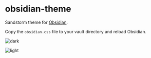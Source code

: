 # obsidian-theme

Sandstorm theme for [Obsidian](http://obsidian.md/).

Copy the `obsidian.css` file to your vault directory and reload Obsidian.

![dark](https://user-images.githubusercontent.com/96383676/147100674-c04f0579-c859-4181-85eb-c68ad1e5313a.png)

![light](https://user-images.githubusercontent.com/96383676/147100641-9d44dcd8-f56c-4d7f-a648-4bef8e7c2f45.png)

